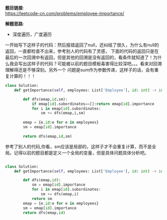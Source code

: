 **题目链接**:  
https://leetcode-cn.com/problems/employee-importance/

**解题思路**:
* 深度遍历，广度遍历

一开始写下这样子的代码：然后报错返回了null，还纠结了很久，为什么有null的返回，一直都检查不出来，参考别人的代码有了灵感，
下面的代码的返回只是在最后的一次回溯中有返回，但是其他的回溯是没有返回的，看条件就知道了！为什么我会写出这样子的代码？可能被以前的题目模板毒害得比较深吧。。。看来对回溯理解得还是不够深刻。另外一个
问题是sum作为参数传递，这样子的话，会有重复计算的！！！
```python
class Solution:
    def getImportance(self, employees: List['Employee'], id: int) -> int:

        def dfs(emap,id,sm):
            if emap[id].subordinates==[]:return emap[id].importance
            for i in emap[id].subordinates:
                sm += dfs(emap,i,sm)
     
        emap = {e.id:e for e in employees}
        sm = emap[id].importance
        
        return dfs(emap,id,sm)
```
参考了别人的代码,你看，sm应该是局部的，这样子才不会重复计算，而不是全局。记得以前的题目都是定义一个全局的变量，但是具体问题具体分析吧。
```python

class Solution:
    def getImportance(self, employees: List['Employee'], id: int) -> int:

        def dfs(emap,id):
            sm = emap[id].importance
            for i in emap[id].subordinates:
                sm += dfs(emap,i)
            return sm
        emap = {e.id:e for e in employees}
        sm = emap[id].importance
        return dfs(emap,id)
```
